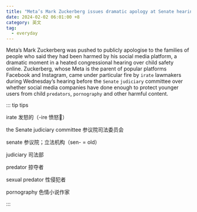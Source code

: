 ```yaml
---
title: "Meta’s Mark Zuckerberg issues dramatic apology at Senate hearing on child safety"
date: 2024-02-02 06:01:00 +8
category: 英文
tag:
  - everyday
---
```


Meta’s Mark Zuckerberg was pushed to publicly apologise to the families of people who said they had been harmed by his social media platform, a dramatic moment in a heated congressional hearing over child safety online. Zuckerberg, whose Meta is the parent of popular platforms Facebook and Instagram, came under particular fire by `irate` lawmakers during Wednesday’s hearing before the `Senate` `judiciary` committee over whether social media companies have done enough to protect younger users from child `predators`, `pornography` and other harmful content.

::: tip tips

irate 发怒的（-ire 愤怒💢）

the Senate judiciary committee 参议院司法委员会

senate 参议院；立法机构（sen- = old）

judiciary 司法部

predator 掠夺者

sexual predator 性侵犯者

pornography 色情小说作家

:::
